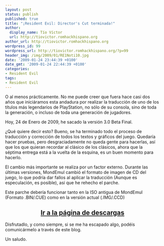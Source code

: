 ```yaml
---
layout: post
status: publish
published: true
title: "¡Resident Evil: Director's Cut terminada!"
author:
  display_name: Tío Víctor
  url: http://tiovictor.romhackhispano.org
author_url: http://tiovictor.romhackhispano.org
wordpress_id: 99
wordpress_url: http://tiovictor.romhackhispano.org/?p=99
header_img: /img/2009/01/RE1Noti10.jpg
date: '2009-01-24 23:44:39 +0100'
date_gmt: '2009-01-24 22:44:39 +0100'
categories:
- Resident Evil
tags:
- Resident Evil
---
```

O al menos prácticamente. No me puede creer que fuera hace casi dos años que iniciáramos esta andadura por realizar la traducción de uno de los títulos más legendarios de PlayStation, no sólo de su consola, sino de toda la generación, o incluso de toda una generación de jugadores.

Hoy, 24 de Enero de 2009, he sacado la versión 3.0 Beta Final.

¿Qué quiere decir esto? Bueno, se ha terminado todo el proceso de traducción y corrección de todos los textos y gráficos del juego. Quedaría hacer pruebas, pero desgraciadamente no queda gente para hacerlas, así que los que quieran recordar al clásico de los clásicos, ahora que la séptima entrega está a la vuelta de la esquina, es un buen momento para hacerlo.

El cambio más importante se realiza por un factor externo. Durante las últimas versiones, MondEmul cambió el formato de imagen de CD del juego, lo que podría dar fallos al aplicar la traducción (Aunque es especulación, es posible), así que he rehecho el parche.

Este parche debería funcionar tanto en la ISO antigua de MondEmul (Formato .BIN/.CUE) como en la versión actual (.IMG/.CCD)

<h2 style="text-align: center;"><strong><a href="http://tiovictor.romhackhispano.org/resident-evil-directors-cut/">Ir a la página de descargas</a></strong></h2>

Disfrutadlo, y como siempre, si se me ha escapado algo, podéis comunicármelo a través de este blog.

Un saludo.
